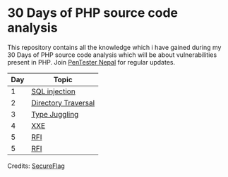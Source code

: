 # 30 Days of PHP source code analysis

This repository contains all the knowledge which i have gained during my 30 Days of PHP source code analysis which will be about vulnerabilities present in PHP. Join [PenTester Nepal](https://www.facebook.com/groups/548574625199832) for regular updates.

| Day     | Topic      |
| ------------- | ------------- | 
| 1         | [SQL injection](Day1)         | 
| 2         | [Directory Traversal](Day2)         | 
| 3         | [Type Juggling](Day3)         | 
| 4         | [XXE](Day4)                    |
| 5         | [RFI](Day5)                    |
| 5         | [RFI](Day6)                    |

Credits: [SecureFlag](https://secureflag.owasp.org/)
